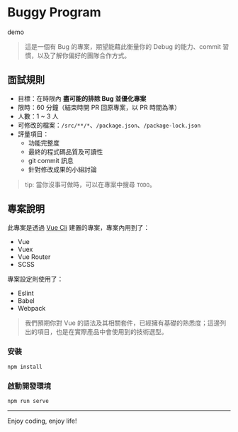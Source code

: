 # Buggy Program
demo
> 這是一個有 Bug 的專案，期望能藉此衡量你的 Debug 的能力、commit 習慣，以及了解你偏好的團隊合作方式。

## 面試規則

- 目標：在時限內 **盡可能的排除 Bug 並優化專案**
- 限時：60 分鐘（結束時開 PR 回原專案，以 PR 時間為準）
- 人數：1 ~ 3 人
- 可修改的檔案：`/src/**/*`、`/package.json`、`/package-lock.json`
- 評量項目：
  - 功能完整度
  - 最終的程式碼品質及可讀性
  - git commit 訊息
  - 針對修改成果的小組討論

> tip: 當你沒事可做時，可以在專案中搜尋 `TODO`。

## 專案說明

此專案是透過 [Vue Cli](https://cli.vuejs.org/) 建置的專案，專案內用到了：

- Vue
- Vuex
- Vue Router
- SCSS

專案設定則使用了：

- Eslint
- Babel
- Webpack

> 我們預期你對 Vue 的語法及其相關套件，已經擁有基礎的熟悉度；這邊列出的項目，也是在實際產品中會使用到的技術選型。

### 安裝

```
npm install
```

### 啟動開發環境

```
npm run serve
```

----- 
Enjoy coding, enjoy life!
